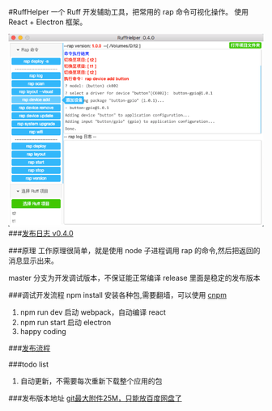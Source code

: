 #RuffHelper
一个 Ruff 开发辅助工具，把常用的 rap 命令可视化操作。
使用 React + Electron 框架。

![preview](./doc/version/v0.4.0.png)
###[发布日志 v0.4.0](doc/ReleaseNotes.MD)

###原理
工作原理很简单，就是使用 node 子进程调用 rap 的命令,然后把返回的消息显示出来。

master 分支为开发调试版本，不保证能正常编译
release 里面是稳定的发布版本


###调试开发流程
npm install 安装各种包,需要翻墙，可以使用 [cnpm](https://npm.taobao.org/)

1. npm run dev 启动 webpack，自动编译 react
2. npm run start 启动 electron
3. happy coding

###[发布流程](doc/publish.MD)


###todo list
1. 自动更新，不需要每次重新下载整个应用的包


###发布版本地址
[git最大附件25M，只能放百度网盘了](http://pan.baidu.com/s/1kVRI98b#path=%252Fruffhelper)








